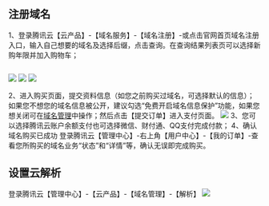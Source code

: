 ﻿## 注册域名
1、登录腾讯云【云产品】-【域名服务】-【域名注册】-或点击官网首页域名注册入口，输入自己想要的域名及选择后缀，点击查询。在查询结果列表页可以选择新购年限并加入购物车；

![]()

![](https://mccdn.qcloud.com/static/img/faf72f4ae77690c1dc4a1ca0f12b60ff/2.png)
![](https://mccdn.qcloud.com/static/img/2eed0ab2094c7fdd820ac4b65ca58d93/3.png)
![](https://mccdn.qcloud.com/static/img/a20562d5b57879cb5868aa15d10f46e4/4.png)

2、进入购买页面，提交资料信息（如您之前购买过域名，可选择默认的信息）；如果您不想您的域名信息被公开，建议勾选“免费开启域名信息保护”功能，如果您想关闭可在[域名管理](https://console.qcloud.com/domain/manage?domain=damiruirui.cc&tld=.cc&id=37825&expire_time=1490780941&action=manage)中操作；然后点击【提交订单】进入支付页面。
![](https://mccdn.qcloud.com/static/img/1ed9c372f827042feedff63417eb0df9/6.png)
3、您可以选择腾讯云账户余额支付也可选择微信、财付通、QQ支付完成付款；
4、确认域名购买已成功
登录腾讯云【管理中心】-右上角【用户中心】-【我的订单】-查看您所购买的域名业务“状态”和“详情”等，确认无误即完成购买。

## 设置云解析
登录腾讯云【管理中心】-【云产品】-【域名管理】-【解析】
![](https://mccdn.qcloud.com/static/img/6fbcf90cb2455cbfb4ece71b709b99dc/image.png)




